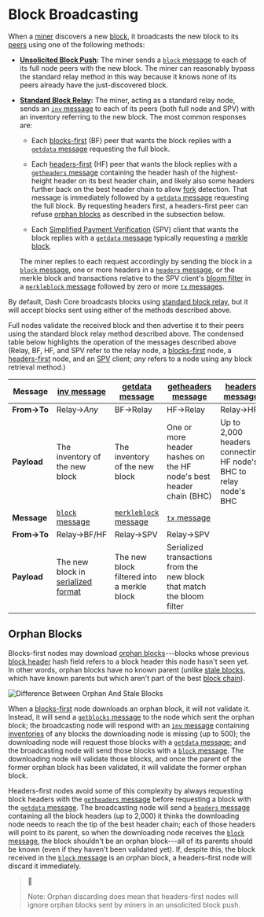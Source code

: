 # Block Broadcasting

When a [miner](../resources/glossary.md#miner) discovers a new [block](../resources/glossary.md#block), it broadcasts the new block to its [peers](../resources/glossary.md#peer) using one of the following methods:

* **[Unsolicited Block Push](../resources/glossary.md#unsolicited-block-push):**
  The miner sends a [`block` message](../reference/p2p-network-data-messages.md#block) to each of its full node peers with the new block. The miner can reasonably bypass the standard relay method in this way because it knows none of its peers already have the just-discovered block.

* **[Standard Block Relay](../resources/glossary.md#standard-block-relay):**
  The miner, acting as a standard relay node, sends an [`inv` message](../reference/p2p-network-data-messages.md#inv) to each of its peers (both full node and SPV) with an inventory referring to the new block. The most common responses are:

   * Each [blocks-first](../resources/glossary.md#blocks-first-sync) (BF) peer that wants the block replies with a [`getdata` message](../reference/p2p-network-data-messages.md#getdata) requesting the full block.

   * Each [headers-first](../resources/glossary.md#headers-first-sync) (HF) peer that wants the block replies with a [`getheaders` message](../reference/p2p-network-data-messages.md#getheaders) containing the header hash of the highest-height header on its best header chain, and likely also some headers further back on the best header chain to allow [fork](../resources/glossary.md#fork) detection. That message is immediately followed by a [`getdata` message](../reference/p2p-network-data-messages.md#getdata) requesting the full block. By requesting headers first, a headers-first peer can refuse [orphan blocks](../resources/glossary.md#orphan-block) as described in the subsection below.

   * Each [Simplified Payment Verification](../resources/glossary.md#simplified-payment-verification) (SPV) client that wants the block replies with a [`getdata` message](../reference/p2p-network-data-messages.md#getdata) typically requesting a [merkle block](../resources/glossary.md#merkle-block).

   The miner replies to each request accordingly by sending the block in a [`block` message](../reference/p2p-network-data-messages.md#block), one or more headers in a [`headers` message](../reference/p2p-network-data-messages.md#headers), or the merkle block and transactions relative to the SPV client's [bloom filter](../resources/glossary.md#bloom-filter) in a [`merkleblock` message](../reference/p2p-network-data-messages.md#merkleblock) followed by zero or more [`tx` messages](../reference/p2p-network-data-messages.md#tx).

By default, Dash Core broadcasts blocks using [standard block relay](../resources/glossary.md#standard-block-relay), but it will accept blocks sent using either of the methods described above.

Full nodes validate the received block and then advertise it to their peers using the standard block relay method described above.  The condensed table below highlights the operation of the messages described above (Relay, BF, HF, and SPV refer to the relay node, a [blocks-first](../resources/glossary.md#blocks-first-sync) node, a [headers-first](../resources/glossary.md#headers-first-sync) node, and an [SPV](../resources/glossary.md#simplified-payment-verification) client; *any* refers to a node using any block retrieval method.)

| **Message** | [inv message](../reference/p2p-network-data-messages.md#inv)                                   | [getdata message](../reference/p2p-network-data-messages.md#getdata)               | [getheaders message](../reference/p2p-network-data-messages.md#getheaders)                                     | [headers message](../reference/p2p-network-data-messages.md#headers)
| --- | --- | --- | --- | --- |
| **From→To** | Relay→_Any_                                            | BF→Relay                                   | HF→Relay                                                               | Relay→HF
| **Payload** | The inventory of the new block                         | The inventory of the new block             | One or more header hashes on the HF node's best header chain (BHC)     | Up to 2,000 headers connecting HF node's BHC to relay node's BHC
| **Message** | [`block` message](../reference/p2p-network-data-messages.md#block)                               | [`merkleblock` message](../reference/p2p-network-data-messages.md#merkleblock)       | [`tx` message](../reference/p2p-network-data-messages.md#tx)                                                     |
| **From→To** | Relay→BF/HF                                            | Relay→SPV                                  | Relay→SPV                                                              |
| **Payload** | The new block in [serialized format](../reference/block-chain-serialized-blocks.md) | The new block filtered into a merkle block | Serialized transactions from the new block that match the bloom filter |

## Orphan Blocks

Blocks-first nodes may download [orphan blocks](../resources/glossary.md#orphan-block)---blocks whose previous [block header](../resources/glossary.md#block-header) hash field refers to a block header this node hasn't seen yet. In other words, orphan blocks have no known parent (unlike [stale blocks](../resources/glossary.md#stale-block), which have known parents but which aren't part of the best [block chain](../resources/glossary.md#block-chain)).

![Difference Between Orphan And Stale Blocks](https://dash-docs.github.io/img/dev/en-orphan-stale-definition.svg)

When a [blocks-first](../resources/glossary.md#blocks-first-sync) node downloads an orphan block, it will not validate it. Instead, it will send a [`getblocks` message](../reference/p2p-network-data-messages.md#getblocks) to the node which sent the orphan block; the broadcasting node will respond with an [`inv` message](../reference/p2p-network-data-messages.md#inv) containing [inventories](../resources/glossary.md#inventory) of any blocks the downloading node is missing (up to 500); the downloading node will request those blocks with a [`getdata` message](../reference/p2p-network-data-messages.md#getdata); and the broadcasting node will send those blocks with a [`block` message](../reference/p2p-network-data-messages.md#block). The downloading node will validate those blocks, and once the parent of the former orphan block has been validated, it will validate the former orphan block.

Headers-first nodes avoid some of this complexity by always requesting block headers with the [`getheaders` message](../reference/p2p-network-data-messages.md#getheaders) before requesting a block with the [`getdata` message](../reference/p2p-network-data-messages.md#getdata). The broadcasting node will send a [`headers` message](../reference/p2p-network-data-messages.md#headers) containing all the block headers (up to 2,000) it thinks the downloading node needs to reach the tip of the best header chain; each of those headers will point to its parent, so when the downloading node receives the [`block` message](../reference/p2p-network-data-messages.md#block), the block shouldn't be an orphan block---all of its parents should be known (even if they haven't been validated yet). If, despite this, the block received in the [`block` message](../reference/p2p-network-data-messages.md#block) is an orphan block, a headers-first node will discard it immediately.

> 📘
>
> Note: Orphan discarding does mean that headers-first nodes will ignore orphan blocks sent by miners in an unsolicited block push.